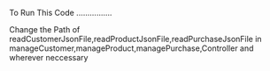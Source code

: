 To Run This Code ................

Change the Path of readCustomerJsonFile,readProductJsonFile,readPurchaseJsonFile in manageCustomer,manageProduct,managePurchase,Controller and wherever neccessary
